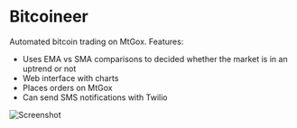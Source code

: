 Bitcoineer
==========

Automated bitcoin trading on MtGox. Features:

* Uses EMA vs SMA comparisons to decided whether the market is in an uptrend or not
* Web interface with charts
* Places orders on MtGox
* Can send SMS notifications with Twilio

![Screenshot](http://i.imgur.com/xcsOxYQ.png)
